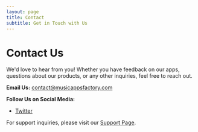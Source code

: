 ```yaml
---
layout: page
title: Contact
subtitle: Get in Touch with Us
---
```

Contact Us
==========

We'd love to hear from you! Whether you have feedback on our apps, questions about our products, or any other inquiries, feel free to reach out.

**Email Us:** [contact@musicappsfactory.com](mailto:contact@musicappsfactory.com)

**Follow Us on Social Media:**
- [Twitter](https://twitter.com/filipelinsme)

For support inquiries, please visit our [Support Page](/support).
